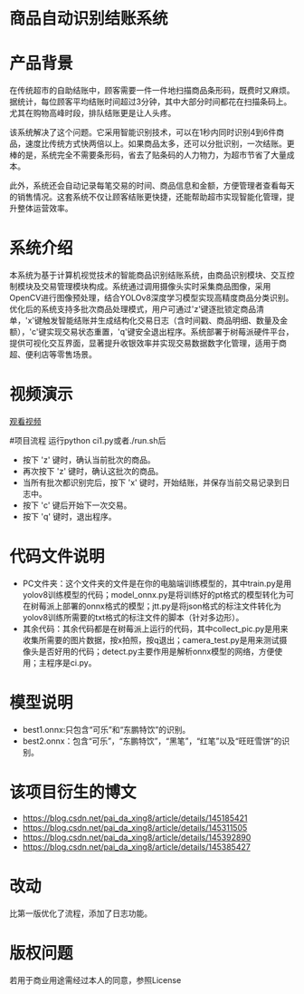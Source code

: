 # 商品自动识别结账系统
# 产品背景
在传统超市的自助结账中，顾客需要一件一件地扫描商品条形码，既费时又麻烦。据统计，每位顾客平均结账时间超过3分钟，其中大部分时间都花在扫描条码上。尤其在购物高峰时段，排队结账更是让人头疼。

该系统解决了这个问题。它采用智能识别技术，可以在1秒内同时识别4到6件商品，速度比传统方式快两倍以上。如果商品太多，还可以分批识别，一次结账。更棒的是，系统完全不需要条形码，省去了贴条码的人力物力，为超市节省了大量成本。

此外，系统还会自动记录每笔交易的时间、商品信息和金额，方便管理者查看每天的销售情况。这套系统不仅让顾客结账更快捷，还能帮助超市实现智能化管理，提升整体运营效率。
 # 系统介绍
本系统为基于计算机视觉技术的智能商品识别结账系统，由商品识别模块、交互控制模块及交易管理模块构成。系统通过调用摄像头实时采集商品图像，采用OpenCV进行图像预处理，结合YOLOv8深度学习模型实现高精度商品分类识别。优化后的系统支持多批次商品处理模式，用户可通过'z'键逐批锁定商品清单，'x'键触发智能结账并生成结构化交易日志（含时间戳、商品明细、数量及金额），'c'键实现交易状态重置，'q'键安全退出程序。系统部署于树莓派硬件平台，提供可视化交互界面，显著提升收银效率并实现交易数据数字化管理，适用于商超、便利店等零售场景。

# 视频演示
[观看视频](https://github.com/user-attachments/assets/86871cf9-a3b9-479e-9113-4bfffed9e53f "点我观看演示视频")

#项目流程
运行python ci1.py或者./run.sh后
- 按下 'z' 键时，确认当前批次的商品。
- 再次按下 'z' 键时，确认这批次的商品。
- 当所有批次都识别完后，按下 'x' 键时，开始结账，并保存当前交易记录到日志中。
- 按下 'c' 键后开始下一次交易。
- 按下 'q' 键时，退出程序。

# 代码文件说明
- PC文件夹：这个文件夹的文件是在你的电脑端训练模型的，其中train.py是用yolov8训练模型的代码；model_onnx.py是将训练好的pt格式的模型转化为可在树莓派上部署的onnx格式的模型；jtt.py是将json格式的标注文件转化为yolov8训练所需要的txt格式的标注文件的脚本（针对多边形）。
- 其余代码：其余代码都是在树莓派上运行的代码，其中collect_pic.py是用来收集所需要的图片数据，按x拍照，按q退出；camera_test.py是用来测试摄像头是否好用的代码；detect.py主要作用是解析onnx模型的网络，方便使用；主程序是ci.py。

# 模型说明
- best1.onnx:只包含“可乐”和“东鹏特饮”的识别。
- best2.onnx：包含“可乐”，“东鹏特饮”，“黑笔”，“红笔”以及“旺旺雪饼”的识别。

# 该项目衍生的博文
- https://blog.csdn.net/pai_da_xing8/article/details/145185421
- https://blog.csdn.net/pai_da_xing8/article/details/145311505
- https://blog.csdn.net/pai_da_xing8/article/details/145392890
- https://blog.csdn.net/pai_da_xing8/article/details/145385427

# 改动
比第一版优化了流程，添加了日志功能。

# 版权问题
若用于商业用途需经过本人的同意，参照License

